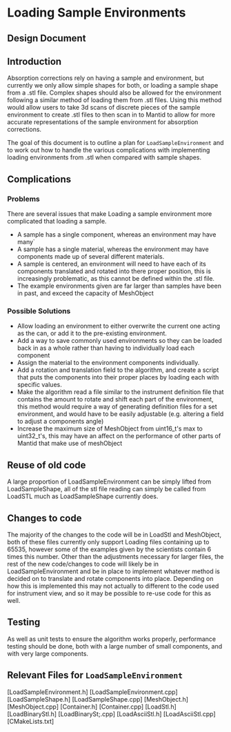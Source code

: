 # Loading Sample Environments
## Design Document

## Introduction
Absorption corrections rely on having a sample and environment, but currently we only allow simple shapes for both, or loading a sample shape from a .stl file. Complex shapes should also be allowed for the environment following a similar method of loading them from .stl files.  Using this method would allow users to take 3d scans of discrete pieces of the sample environment to create .stl files to then scan in to Mantid to allow for more accurate representations of the sample environment for absorption corrections.

The goal of this document is to outline a plan for `LoadSampleEnvironment` and to work out how to handle the various complications with implementing loading environments from .stl when compared with sample shapes.

## Complications

 ### Problems
There are several issues that make Loading a sample environment more complicated that loading a sample.
 * A sample has a single component, whereas an environment may have many`
 * A sample has a single material, whereas the environment may have components made up of several different materials.
 * A sample is centered, an environment will need to have each of its components translated and rotated into there proper position, this is increasingly problematic, as this cannot be defined within the .stl file.
  * The example environments given are far larger than samples have been in past, and exceed the capacity of MeshObject
 ### Possible Solutions
  * Allow loading an environment to either overwrite the current one acting as the can, or add it to the pre-existing environment.
  * Add a way to save commonly used environments so they can be loaded back in as a whole rather than having to individually load each component
  * Assign the material to the environment components individually.
  * Add a rotation and translation field to the algorithm, and create a script that puts the components into their proper places by loading each with specific values.
  * Make the algorithm read a file similar to the instrument definition file that contains the amount to rotate and shift each part of the environment, this method would require a way of generating definition files for a set environment, and would have to be easily adjustable (e.g. altering a field to adjust a components angle)
  * Increase the maximum size of MeshObject from uint16_t's max to uint32_t's, this may have an affect on the performance of other parts of Mantid that make use of meshObject
  
## Reuse of old code
A large proportion of LoadSampleEnvironment can be simply lifted from LoadSampleShape, all of the stl file reading can simply be called from LoadSTL much as LoadSampleShape currently does.

## Changes to code
The majority of the changes to the code will be in LoadStl and MeshObject, both of these files currently only support Loading files containing up to 65535, however some of the examples given by the scientists contain 6 times this number.  Other than the adjustments necessary for larger files, the rest of the new code/changes to code will likely be in LoadSampleEnvironment and be in place to implement whatever method is decided on to translate and rotate components into place.  Depending on how this is implemented this may not actually to different to the code used for instrument view, and so it may be possible to re-use code for this as well.
  
  
  
  
  
  
  
 ## Testing
  As well as unit tests to ensure the algorithm works properly, performance testing should be done, both with a large number of small components, and with very large components.
  
## Relevant Files for `LoadSampleEnvironment`
  [LoadSampleEnvironment.h]
  [LoadSampleEnvironment.cpp]
  [LoadSampleShape.h]
  [LoadSampleShape.cpp]
  [MeshObject.h]
  [MeshObject.cpp]
  [Container.h]
  [Container.cpp]
  [LoadStl.h]
  [LoadBinaryStl.h]
  [LoadBinarySt;.cpp]
  [LoadAsciiStl.h]
  [LoadAsciiStl.cpp]
  [CMakeLists.txt]
  